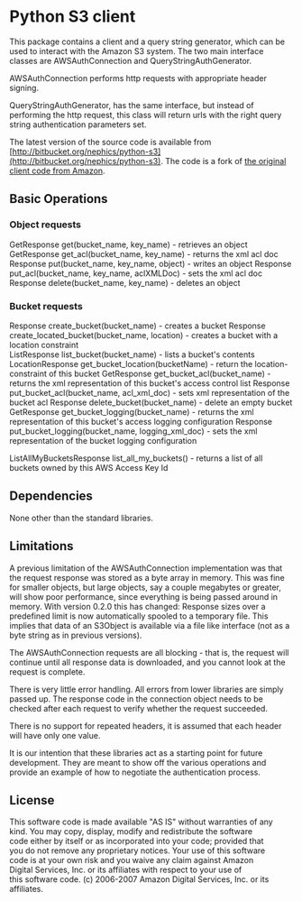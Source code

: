 # Python S3 client

This package contains a client and a query string generator, which can
be used to interact with the Amazon S3 system. The two main interface
classes are AWSAuthConnection and QueryStringAuthGenerator.

AWSAuthConnection performs http requests with appropriate header
signing.

QueryStringAuthGenerator, has the same interface, but instead of
performing the http request, this class will return urls with the right
query string authentication parameters set.

The latest version of the source code is available from [http://bitbucket.org/nephics/python-s3](http://bitbucket.org/nephics/python-s3). The code is a fork of [the original
client code from Amazon](http://aws.amazon.com/code/134).

## Basic Operations

### Object requests

GetResponse get(bucket_name, key_name) - retrieves an object
GetResponse get_acl(bucket_name, key_name) - returns the xml acl doc
Response put(bucket_name, key_name, object) - writes an object
Response put_acl(bucket_name, key_name, aclXMLDoc) - sets the xml acl doc
Response delete(bucket_name, key_name) - deletes an object

### Bucket requests

Response create_bucket(bucket_name) - creates a bucket
Response create_located_bucket(bucket_name, location) - creates a bucket with a location constraint  
ListResponse list_bucket(bucket_name) - lists a bucket's contents
LocationResponse get_bucket_location(bucketName) - return the location-constraint of this bucket
GetResponse get_bucket_acl(bucket_name) - returns the xml representation of this bucket's access control list
Response put_bucket_acl(bucket_name, acl_xml_doc) - sets xml representation of the bucket acl
Response delete_bucket(bucket_name) - delete an empty bucket
GetResponse get_bucket_logging(bucket_name) - returns the xml representation of this bucket's access logging configuration
Response put_bucket_logging(bucket_name, logging_xml_doc) - sets the xml representation of the bucket logging configuration

ListAllMyBucketsResponse list_all_my_buckets() - returns a list of all buckets owned by this AWS Access Key Id


## Dependencies

None other than the standard libraries.


## Limitations

A previous limitation of the AWSAuthConnection implementation was that
the request response was stored as a byte array in memory. This was
fine for smaller objects, but large objects, say a couple megabytes or
greater, will show poor performance, since everything is being passed
around in memory.  With version 0.2.0 this has changed: Response sizes
over a predefined limit is now automatically spooled to a temporary
file. This implies that data of an S3Object is available via a file like
interface (not as a byte string as in previous versions).

The AWSAuthConnection requests are all blocking - that is, the request
will continue until all response data is downloaded, and you cannot look
at the request is complete.

There is very little error handling. All errors from lower libraries are
simply passed up. The response code in the connection object needs to be
checked after each request to verify whether the request succeeded.

There is no support for repeated headers, it is assumed that each header
will have only one value.

It is our intention that these libraries act as a starting point for
future development.  They are meant to show off the various operations
and provide an example of how to negotiate the authentication process.


## License

This software code is made available "AS IS" without warranties of any        
kind.  You may copy, display, modify and redistribute the software            
code either by itself or as incorporated into your code; provided that        
you do not remove any proprietary notices.  Your use of this software         
code is at your own risk and you waive any claim against Amazon               
Digital Services, Inc. or its affiliates with respect to your use of          
this software code. (c) 2006-2007 Amazon Digital Services, Inc. or its             
affiliates.
